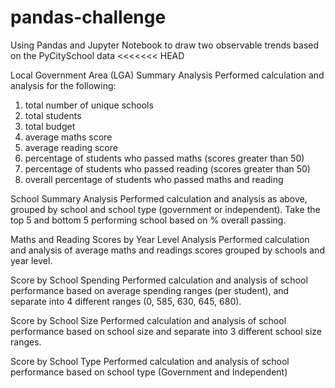 # pandas-challenge
Using Pandas and Jupyter Notebook to draw two observable trends based on the PyCitySchool data
<<<<<<< HEAD

Local Government Area (LGA) Summary Analysis
Performed calculation and analysis for the following:
1. total number of unique schools
2. total students
3. total budget
4. average maths score
5. average reading score
6. percentage of students who passed maths (scores greater than 50)
7. percentage of students who passed reading (scores greater than 50)
8. overall percentage of students who passed maths and reading

School Summary Analysis
Performed calculation and analysis as above, grouped by school and school type (government or independent). Take the top 5 and bottom 5 performing school based on % overall passing.

Maths and Reading Scores by Year Level Analysis
Performed calculation and analysis of average maths and readings scores grouped by schools and year level.

Score by School Spending
Performed calculation and analysis of school performance based on average spending ranges (per student), and separate into 4 different ranges (0, 585, 630, 645, 680).

Score by School Size
Performed calculation and analysis of school performance based on school size and separate into 3 different school size ranges.

Score by School Type
Performed calculation and analysis of school performance based on school type (Government and Independent)

